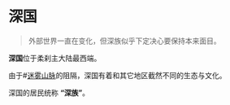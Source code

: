 # 深国
> 外部世界一直在变化，但深族似乎下定决心要保持本来面目。

**深国**位于柔刹主大陆最西端。

由于#[迷雾山脉](locations/misted-mountains)的阻隔，深国有着和其它地区截然不同的生态与文化。 

深国的居民统称 **“深族”**。
